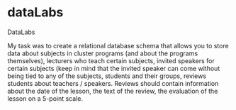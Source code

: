 # dataLabs
DataLabs


My task was to create a relational database schema that allows you to store data about subjects in cluster programs (and about the programs themselves), lecturers who teach certain subjects, invited speakers for certain subjects (keep in mind that the invited speaker can come without being tied to any of the subjects, students and their groups, reviews
students about teachers / speakers. Reviews should contain information about the date of the lesson, the text of the review, the evaluation of the lesson on a 5-point scale.